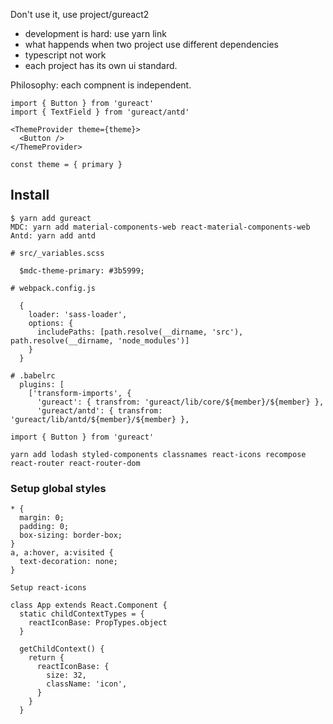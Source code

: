 Don't use it, use project/gureact2 
  - development is hard: use yarn link
  - what happends when two project use different dependencies
  - typescript not work
  - each project has its own ui standard.


Philosophy: each compnent is independent.

```
import { Button } from 'gureact'
import { TextField } from 'gureact/antd'

<ThemeProvider theme={theme}>
  <Button />
</ThemeProvider>

const theme = { primary }
```

## Install

```
$ yarn add gureact
MDC: yarn add material-components-web react-material-components-web
Antd: yarn add antd

# src/_variables.scss

  $mdc-theme-primary: #3b5999;

# webpack.config.js

  {
    loader: 'sass-loader',
    options: {
      includePaths: [path.resolve(__dirname, 'src'), path.resolve(__dirname, 'node_modules')]
    }
  }
```

```
# .babelrc
  plugins: [
    ['transform-imports', {
      'gureact': { transfrom: 'gureact/lib/core/${member}/${member} },
      'gureact/antd': { transfrom: 'gureact/lib/antd/${member}/${member} },

import { Button } from 'gureact'

yarn add lodash styled-components classnames react-icons recompose react-router react-router-dom
```

### Setup global styles

```
* {
  margin: 0;
  padding: 0;
  box-sizing: border-box;
}
a, a:hover, a:visited {
  text-decoration: none;
}
```

```
Setup react-icons

class App extends React.Component {
  static childContextTypes = {
    reactIconBase: PropTypes.object
  }

  getChildContext() {
    return {
      reactIconBase: {
        size: 32,
        className: 'icon',
      }
    }
  }
```

